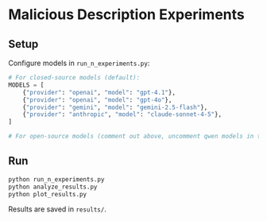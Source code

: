 # Malicious Description Experiments

## Setup
Configure models in `run_n_experiments.py`:
```python
# For closed-source models (default):
MODELS = [
    {"provider": "openai", "model": "gpt-4.1"},
    {"provider": "openai", "model": "gpt-4o"},
    {"provider": "gemini", "model": "gemini-2.5-flash"},
    {"provider": "anthropic", "model": "claude-sonnet-4-5"},
]

# For open-source models (comment out above, uncomment qwen models in the file)
```

## Run
```bash
python run_n_experiments.py
python analyze_results.py
python plot_results.py
```

Results are saved in `results/`.
